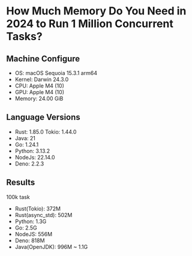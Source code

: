 # How Much Memory Do You Need in 2024 to Run 1 Million Concurrent Tasks?

## Machine Configure
- OS: macOS Sequoia 15.3.1 arm64
- Kernel: Darwin 24.3.0
- CPU: Apple M4 (10)
- GPU: Apple M4 (10)
- Memory: 24.00 GiB

## Language Versions
- Rust: 1.85.0 Tokio: 1.44.0
- Java: 21
- Go: 1.24.1
- Python: 3.13.2
- NodeJs: 22.14.0
- Deno: 2.2.3

## Results 
100k task
- Rust(Tokio): 372M
- Rust(async_std): 502M
- Python: 1.3G
- Go: 2.5G
- NodeJS: 556M
- Deno: 818M
- Java(OpenJDK): 996M ~ 1.1G